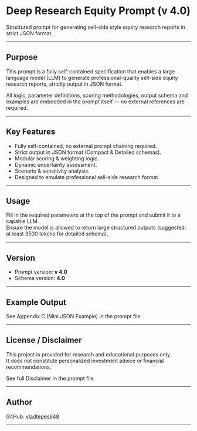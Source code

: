 # Deep Research Equity Prompt (v 4.0)

Structured prompt for generating sell-side style equity research reports in strict JSON format.

---

## Purpose

This prompt is a fully self-contained specification that enables a large language model (LLM) to generate professional-quality sell-side equity research reports, strictly output in JSON format.

All logic, parameter definitions, scoring methodologies, output schema and examples are embedded in the prompt itself — no external references are required.

---

## Key Features

- Fully self-contained, no external prompt chaining required.
- Strict output in JSON format (Compact & Detailed schemas).
- Modular scoring & weighting logic.
- Dynamic uncertainty assessment.
- Scenario & sensitivity analysis.
- Designed to emulate professional sell-side research format.

---

## Usage

Fill in the required parameters at the top of the prompt and submit it to a capable LLM.  
Ensure the model is allowed to return large structured outputs (suggested: at least 3500 tokens for detailed schema).

---

## Version

- Prompt version: **v 4.0**
- Schema version: **4.0**

---

## Example Output

See Appendix C (Mini JSON Example) in the prompt file.

---

## License / Disclaimer

This project is provided for research and educational purposes only.  
It does not constitute personalized investment advice or financial recommendations.

See full Disclaimer in the prompt file.

---

## Author

GitHub: [vladtepes648](https://github.com/vladtepes648)

---
